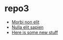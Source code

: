 # repo3

- [Morbi non elit ](dummy1.md)
- [Nulla elit sapien](dummy2.md)
- [Here is some new stuff](NEW.md)